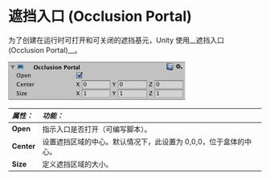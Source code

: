 遮挡入口 (Occlusion Portal)
=================


为了创建在运行时可打开和可关闭的遮挡基元，Unity 使用__遮挡入口 (Occlusion Portal)__。


![](../uploads/Main/OcclusionPortal.png) 


|**_属性：_** |**_功能：_** |
|:---|:---|
|__Open__ |指示入口是否打开（可编写脚本）。 |
|__Center__ |设置遮挡区域的中心。默认情况下，此设置为 0,0,0，位于盒体的中心。|
|__Size__ |定义遮挡区域的大小。|
